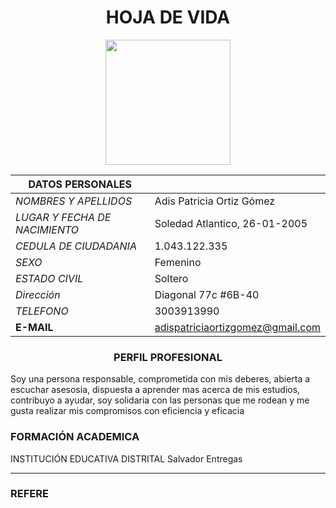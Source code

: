 <center>

#  HOJA DE VIDA

</center>

<center>
<img src="https://us.123rf.com/450wm/mrswilkins/mrswilkins1705/mrswilkins170500010/80934381-
ilustraci%C3%B3n-de-imagen-de-perfil-mujer-vector.jpg?ver=6" width="200" height="200" />
</center> 

<center>

|DATOS PERSONALES ||
|----|----| 
|*NOMBRES Y APELLIDOS*|Adis Patricia Ortiz Gómez|
|*LUGAR Y FECHA DE NACIMIENTO*|Soledad Atlantico, 26-01-2005|
|*CEDULA DE CIUDADANIA*|1.043.122.335|
|*SEXO*|Femenino|
|*ESTADO CIVIL*|Soltero|
|*Dirección*|Diagonal 77c #6B-40|
|*TELEFONO*|3003913990|
|**E-MAIL**|adispatriciaortizgomez@gmail.com|

</center> 

<center> 

###  PERFIL PROFESIONAL

</center>

Soy una persona responsable, comprometida con mis deberes, abierta a escuchar  asesosia,
 dispuesta a aprender mas acerca de mis estudios, contribuyo a ayudar, soy solidaria con las 
 personas que me rodean y me gusta realizar mis compromisos con eficiencia y eficacia 

 ### FORMACIÓN ACADEMICA

 INSTITUCIÓN EDUCATIVA DISTRITAL Salvador Entregas

 ---

 ### REFERE